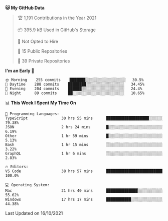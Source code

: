 <!--START_SECTION:waka-->
**🐱 My GitHub Data** 

> 🏆 1,191 Contributions in the Year 2021
 > 
> 📦 395.9 kB Used in GitHub's Storage 
 > 
> 🚫 Not Opted to Hire
 > 
> 📜 15 Public Repositories 
 > 
> 🔑 39 Private Repositories  
 > 
**I'm an Early 🐤** 

```text
🌞 Morning    255 commits    ███████░░░░░░░░░░░░░░░░░░   30.5% 
🌆 Daytime    288 commits    ████████░░░░░░░░░░░░░░░░░   34.45% 
🌃 Evening    204 commits    ██████░░░░░░░░░░░░░░░░░░░   24.4% 
🌙 Night      89 commits     ██░░░░░░░░░░░░░░░░░░░░░░░   10.65%

```


📊 **This Week I Spent My Time On** 

```text
💬 Programming Languages: 
TypeScript               30 hrs 55 mins      ███████████████████░░░░░░   79.38% 
JSON                     2 hrs 24 mins       █░░░░░░░░░░░░░░░░░░░░░░░░   6.19% 
Other                    1 hr 59 mins        █░░░░░░░░░░░░░░░░░░░░░░░░   5.13% 
Bash                     1 hr 15 mins        ░░░░░░░░░░░░░░░░░░░░░░░░░   3.22% 
GraphQL                  1 hr 6 mins         ░░░░░░░░░░░░░░░░░░░░░░░░░   2.83%

🔥 Editors: 
VS Code                  38 hrs 57 mins      █████████████████████████   100.0%

💻 Operating System: 
Mac                      21 hrs 40 mins      ██████████████░░░░░░░░░░░   55.62% 
Windows                  17 hrs 17 mins      ███████████░░░░░░░░░░░░░░   44.38%

```


 Last Updated on 16/10/2021
<!--END_SECTION:waka-->

